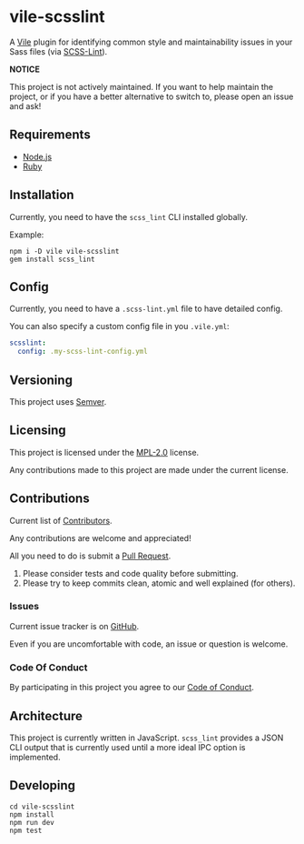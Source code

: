 # vile-scsslint

A [Vile](http://vile.io) plugin for identifying common style
and maintainability issues in your Sass files (via [SCSS-Lint](https://github.com/brigade/scss-lint)).

**NOTICE**

This project is not actively maintained. If you want to
help maintain the project, or if you have a better
alternative to switch to, please open an issue and ask!

## Requirements

- [Node.js](http://nodejs.org)
- [Ruby](https://www.ruby-lang.org)

## Installation

Currently, you need to have the `scss_lint` CLI installed globally.

Example:

    npm i -D vile vile-scsslint
    gem install scss_lint

## Config

Currently, you need to have a `.scss-lint.yml` file to have detailed config.

You can also specify a custom config file in you `.vile.yml`:

```yaml
scsslint:
  config: .my-scss-lint-config.yml
```

## Versioning

This project uses [Semver](http://semver.org).

## Licensing

This project is licensed under the [MPL-2.0](LICENSE) license.

Any contributions made to this project are made under the current license.

## Contributions

Current list of [Contributors](https://github.com/forthright/vile-scsslint/graphs/contributors).

Any contributions are welcome and appreciated!

All you need to do is submit a [Pull Request](https://github.com/forthright/vile-scsslint/pulls).

1. Please consider tests and code quality before submitting.
2. Please try to keep commits clean, atomic and well explained (for others).

### Issues

Current issue tracker is on [GitHub](https://github.com/forthright/vile-scsslint/issues).

Even if you are uncomfortable with code, an issue or question is welcome.

### Code Of Conduct

By participating in this project you agree to our [Code of Conduct](CODE_OF_CONDUCT.md).

## Architecture

This project is currently written in JavaScript. `scss_lint` provides
a JSON CLI output that is currently used until a more ideal
IPC option is implemented.

## Developing

    cd vile-scsslint
    npm install
    npm run dev
    npm test
